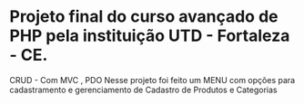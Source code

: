 # Projeto final do curso avançado de PHP pela instituição UTD - Fortaleza - CE.
CRUD - Com MVC , PDO
Nesse projeto foi feito um MENU com opções para cadastramento e gerenciamento de Cadastro de Produtos
e Categorias
 
